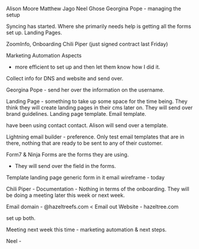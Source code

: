 Alison Moore
Matthew Jago
Neel Ghose
Georgina Pope - managing the setup 


Syncing has started. Where she primarily needs help is getting all the forms set up. Landing Pages. 

ZoomInfo, Onboarding Chili Piper (just signed contract last Friday)

Marketing Automation Aspects 
- more efficient to set up and then let them know how I did it. 

Collect info for DNS and website and send over. 

Georgina Pope - send her over the information on the username. 

Landing Page - something to take up some space for the time being. They think they will create landing pages in their cms later on. They will send over brand guidelines. Landing page template. Email template. 

have been using contact contact. Alison will send over a template. 

Lightning email builder - preference. Only test email templates that are in there, nothing that are ready to be sent to any of their customer. 

Form7 & Ninja Forms are the forms they are using. 
- They will send over the field in the forms. 


Template landing page
generic form in it
email wireframe - today 

Chili Piper - Documentation - Nothing in terms of the onboarding. They will be doing a meeting later this week or next week. 

Email domain - 
@hazeltreefs.com < Email out 
Website - hazeltree.com

set up both. 

Meeting next week this time - marketing automation & next steps. 

Neel - 